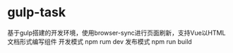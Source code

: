 # gulp-task
基于gulp搭建的开发环境，使用browser-sync进行页面刷新，支持Vue以HTML文档形式编写组件
开发模式 npm rum dev
发布模式 npm run build
